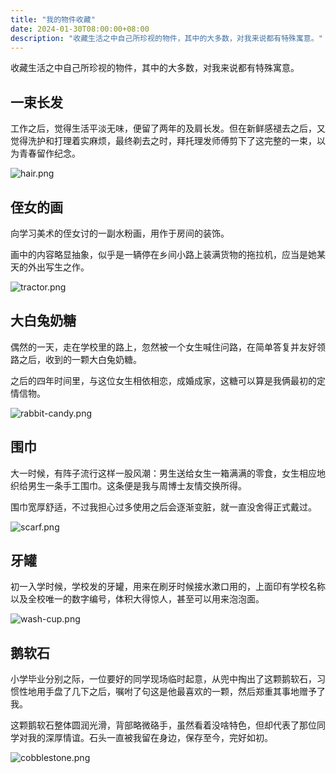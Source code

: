 ```yaml
---
title: "我的物件收藏"
date: 2024-01-30T08:00:00+08:00
description: "收藏生活之中自己所珍视的物件，其中的大多数，对我来说都有特殊寓意。"
---
```


收藏生活之中自己所珍视的物件，其中的大多数，对我来说都有特殊寓意。<!--more-->

## 一束长发

工作之后，觉得生活平淡无味，便留了两年的及肩长发。但在新鲜感褪去之后，又觉得洗护和打理着实麻烦，最终剃去之时，拜托理发师傅剪下了这完整的一束，以为青春留作纪念。

![hair.png](/images/my-things/hair.png)

## 侄女的画

向学习美术的侄女讨的一副水粉画，用作于房间的装饰。

画中的内容略显抽象，似乎是一辆停在乡间小路上装满货物的拖拉机，应当是她某天的外出写生之作。

![tractor.png](/images/my-things/tractor.png)

## 大白兔奶糖

偶然的一天，走在学校里的路上，忽然被一个女生喊住问路，在简单答复并友好领路之后，收到的一颗大白兔奶糖。

之后的四年时间里，与这位女生相依相恋，成婚成家，这糖可以算是我俩最初的定情信物。

![rabbit-candy.png](/images/my-things/rabbit-candy.png)

## 围巾

大一时候，有阵子流行这样一股风潮：男生送给女生一箱满满的零食，女生相应地织给男生一条手工围巾。这条便是我与周博士友情交换所得。

围巾宽厚舒适，不过我担心过多使用之后会逐渐变脏，就一直没舍得正式戴过。

![scarf.png](/images/my-things/scarf.png)

## 牙罐

初一入学时候，学校发的牙罐，用来在刷牙时候接水漱口用的，上面印有学校名称以及全校唯一的数字编号，体积大得惊人，甚至可以用来泡泡面。

![wash-cup.png](/images/my-things/wash-cup.png)

## 鹅软石

小学毕业分别之际，一位要好的同学现场临时起意，从兜中掏出了这颗鹅软石，习惯性地用手盘了几下之后，嘱咐了句这是他最喜欢的一颗，然后郑重其事地赠予了我。

这颗鹅软石整体圆润光滑，背部略微硌手，虽然看着没啥特色，但却代表了那位同学对我的深厚情谊。石头一直被我留在身边，保存至今，完好如初。

![cobblestone.png](/images/my-things/cobblestone.png)
